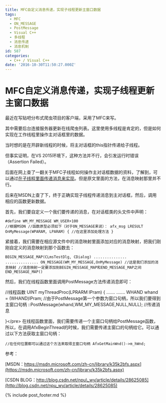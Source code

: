 ```yaml
---
title: MFC自定义消息传递，实现子线程更新主窗口数据
tags:
  - MFC
  - ON_MESSAGE
  - PostMessage
  - Visual C++
  - 多线程
  - 消息传递
  - 消息机制
id: 587
categories:
  - C++ / Visual C++
date: '2016-10-30T11:50:27.000Z'
---
```


# MFC自定义消息传递，实现子线程更新主窗口数据

最近在写贴吧分布式爬虫项目的客户端，采用了MFC来写。

其中需要后台连接服务器更新在线爬虫列表。这里使用多线程是肯定的，但是如何实现在工作线程里操作主对话框里的数据。

当时想的是在开辟新线程的时候，将主对话框的this指针传递给子线程。

但事实证明，在VS 2015环境下，这种方法并不行，会引发运行时错误（Assertion Failed）。

后面在网上查了一翻关于MFC子线程如何操作主对话框数据的资料，了解到，可以通过[在子线程里面传递消息来实现](http://blog.csdn.net/npu_wy/article/details/28625085)。但是原文里面的方法，在消息映射那里并不行。

后来在MSDN上查了下，终于正确实现子线程传递消息到主对话框，然后，调用相应的函数更新数据。

首先，我们要自定义一个我们要传递的消息，在对话框类的头文件中声明：

```
#define WM_MY_MESSAGE WM_USER+100
//根据MSDN //函数原型必须如下（对于ON_MESSAGE来说）： afx_msg LRESULT OnMyMessage(WPARAM, LPARAM) { //在这里添加处理方法 }
```

紧接着，我们需要在相应源文件中的消息映射里面添加对应的消息映射，把我们刚刚自定义的消息映射到那个函数去：

```
BEGIN_MESSAGE_MAP(CLmsTestDlg, CDialog) ............... ............... ON_MESSAGE(WM_MY_MESSAGE,OnMyMessage) //这是我们添加的消息映射 //消息映射一定要添加到BEGIN_MESSAGE_MAP和END_MESSAGE_MAP之间 END_MESSAGE_MAP()
```

然后，我们在线程函数里面调用PostMessage方法传递消息即可：

//线程函数 UINT myThreadProc\(LPRARM lPram\) { ....... ....... WHAND whand = \(WHAND\)lPram; //由于PostMessage第一个参数为窗口句柄，所以我们要得到主窗口句柄 ::PostMessage\(whand,WM\_MY\_MESSAGE,NULL,NULL\); //传递消息

}&lt;/pre&gt; 在线程函数里面，我们需要传递一个主窗口句柄给PostMessage函数，所以，在调用AfxBeginThread的时候，我们需要传递主窗口的句柄给它。可以通过以下方法获取主窗口句柄：

```
//在任何位置都可以通过这个方法来取得主窗口句柄 AfxGetMainWnd()->m_hWnd;
```

参考：

[MSDN：https://msdn.microsoft.com/zh-cn/library/k35k2bfs.aspx](https://msdn.microsoft.com/zh-cn/library/k35k2bfs.aspx)

[CSDN BLOG：http://blog.csdn.net/npu\_wy/article/details/28625085](http://blog.csdn.net/npu_wy/article/details/28625085)



{% include post_footer.md %}